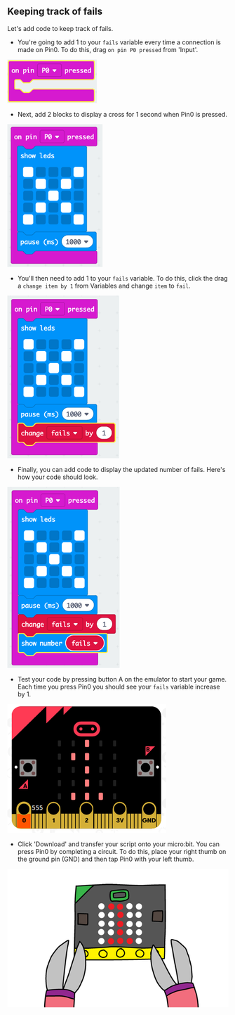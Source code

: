## Keeping track of fails

Let's add code to keep track of fails.

+ You're going to add 1 to your `fails` variable every time a connection is made on Pin0. To do this, drag `on pin P0 pressed` from 'Input'.

![слика екрана](images/frustration-pressPin0.png)

+ Next, add 2 blocks to display a cross for 1 second when Pin0 is pressed.

![слика екрана](images/frustration-pin0-x.png)

+ You'll then need to add 1 to your `fails` variable. To do this, click the drag a `change item by 1` from Variables and change `item` to `fail`. 

![слика екрана](images/frustration-pin0-fails.png)

+ Finally, you can add code to display the updated number of fails. Here's how your code should look.

![слика екрана](images/frustration-pin0-code.png)

+ Test your code by pressing button A on the emulator to start your game. Each time you press Pin0 you should see your `fails` variable increase by 1.

![слика екрана](images/frustration-pin0-test.png)

+ Click 'Download' and transfer your script onto your micro:bit. You can press Pin0 by completing a circuit. To do this, place your right thumb on the ground pin (GND) and then tap Pin0 with your left thumb.

![снимак екрана](images/frustration-pin0-compile.png)